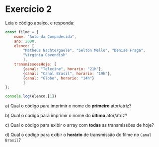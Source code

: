 # Exercício 2

Leia o código abaixo, e responda:

```jsx
const filme = {
	nome: "Auto da Compadecida", 
	ano: 2000, 
	elenco: [
		"Matheus Nachtergaele", "Selton Mello", "Denise Fraga", 
		"Virginia Cavendish"
		], 
	transmissoesHoje: [
		{canal: "Telecine", horario: "21h"}, 
		{canal: "Canal Brasil", horario: "19h"}, 
		{canal: "Globo", horario: "14h"}
		]
};

console.log(elenco.[1])
```

a) Qual o código para imprimir o nome do **primeiro** ator/atriz?

b) Qual o código para imprimir o nome do **último** ator/atriz?

c) Qual o código para exibir o array com **todas** as transmissões de hoje?

d) Qual o código para exibir o **horário** de transmissão do filme no `Canal Brasil`?
